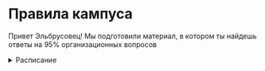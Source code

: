 # Правила кампуса
Привет Эльбрусовец! Мы подготовили материал, в котором ты найдешь ответы на 95% организационных вопросов

<details>
<summary> Расписание </summary> 
  
<p>Общая длительность обучения - 15 недель.</p>

<p>Еженедельные дела:</p>
<p>Пн-Чт 09:00 - 09:15 командный стендап, после лекция</p>
<p><strong>Пн-Пт 12:30-14:00 обед</strong></p>
<p>Пн-Чт 14:00 - 14:15 командный стендап - tech news</p>
<p>Пн-Чт 17:30 - 18:00 командный стендап (показ проектов)</p>
<p>Пт - 09:00-09:20 еженедельная ретроспектива</p>
<p>Пт - 09:30 заполнение еженедельной обратной связи</p>
------------------------------------------
<p>Вт 12:30 - 13:00 English Speaking Club</p>

- [Google-календарь со всеми мероприятиями](https://calendar.google.com/calendar/u/0?cid=Y19lYTc3OTQwNjE5YmVlOGUwMjYxZGE1MjRmYWM3ZDE4NGJhNzIwMzRmMTVmMTE5OTJkMTk5MWQwYTk5MjBhMjIzQGdyb3VwLmNhbGVuZGFyLmdvb2dsZS5jb20)
</details>  
